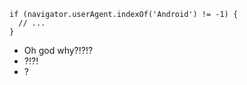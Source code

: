 
    if (navigator.userAgent.indexOf('Android') != -1) {
      // ...
    }

<ul>
  <li class="step">Oh god why?!?!?</li>
  <li class="step">?!?!</li>
  <li class="step">?</li>
</ul>

